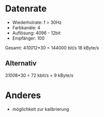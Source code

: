 # Datenrate

* Wiederholrate: f > 30Hz
* Farbkanäle: 4
* Auflösung: 4096 - 12bit
* Empfänger: 100

Gesamt: 4*100*12*30 = 144000 bit/s
			18 kByte/s

## Alternativ
3*100*8*30 = 72 kbit/s = 9 kByte/s

# Anderes

* möglichkeit zur kalibrierung
